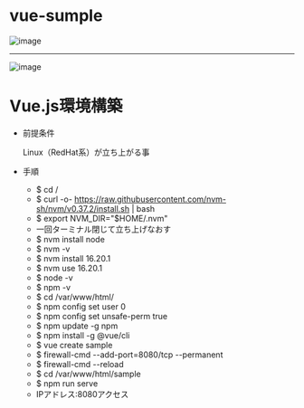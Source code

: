 # vue-sumple
![image](https://github.com/comtaken/vue-send/assets/65578523/07e0fc17-1538-4bef-bc2a-1047a5fa65e5)
<hr>  

![image](https://github.com/comtaken/vue-send/assets/65578523/79fc711f-13ab-43a3-94f7-2d8163be3d2d)

# Vue.js環境構築  
- 前提条件

  Linux（RedHat系）が立ち上がる事
- 手順
  - $ cd /
  - $ curl -o- https://raw.githubusercontent.com/nvm-sh/nvm/v0.37.2/install.sh | bash
  - $ export NVM_DIR="$HOME/.nvm"
  - 一回ターミナル閉じて立ち上げなおす
  - $ nvm install node
  - $ nvm -v
  - $ nvm install 16.20.1
  - $ nvm use 16.20.1
  - $ node -v
  - $ npm -v
  - $ cd /var/www/html/
  - $ npm config set user 0
  - $ npm config set unsafe-perm true
  - $ npm update -g npm
  - $ npm install -g @vue/cli
  - $ vue create sample
  - $ firewall-cmd --add-port=8080/tcp --permanent
  - $ firewall-cmd --reload
  - $ cd /var/www/html/sample
  - $ npm run serve
  - IPアドレス:8080アクセス

